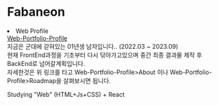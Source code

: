 <link rel="stylesheet" src="style.css">
<p>
  <h1 id ="title">Fabaneon</h1>
    <li>Web Profile</li>
    <a href="https://fabaneon.github.io/Portfolio-Profile_Website/">Web-Portfolio-Profile</a><br>
    지금은 군대에 갇혀있는 01년생 남자입니다.. (2022.03 ~ 2023.09) <br>
    현재 FrontEnd과정을 기초부터 다시 닦아가고있으며 중간 최종 결과물 제작 후 BackEnd로 넘어갈계획입니다. <br>
    자세한것은 위 링크를 타고 Web-Portfolio-Profile>About 이나 Web-Portfolio-Profile>Roadmap을 살펴보시면 됩니다. <br>
</p>
<p>
Studying 
"Web" (HTML+Js+CSS) + React
</p>

<!--
**fabaneon/Fabaneon** is a ✨ _special_ ✨ repository because its `README.md` (this file) appears on your GitHub profile.

Here are some ideas to get you started:

- 🔭 I’m currently working on ...
- 🌱 I’m currently learning ...
- 👯 I’m looking to collaborate on ...
- 🤔 I’m looking for help with ...
- 💬 Ask me about ...
- 📫 How to reach me: ...
- 😄 Pronouns: ...
- ⚡ Fun fact: ...
-->
